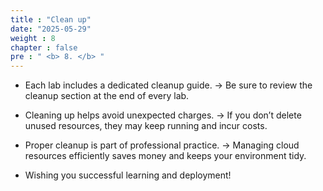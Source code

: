 ```yaml
---
title : "Clean up"
date: "2025-05-29" 
weight : 8
chapter : false
pre : " <b> 8. </b> "
---
```



- Each lab includes a dedicated cleanup guide.
→ Be sure to review the cleanup section at the end of every lab.

- Cleaning up helps avoid unexpected charges.
→ If you don’t delete unused resources, they may keep running and incur costs.

- Proper cleanup is part of professional practice.
→ Managing cloud resources efficiently saves money and keeps your environment tidy.

- Wishing you successful learning and deployment!